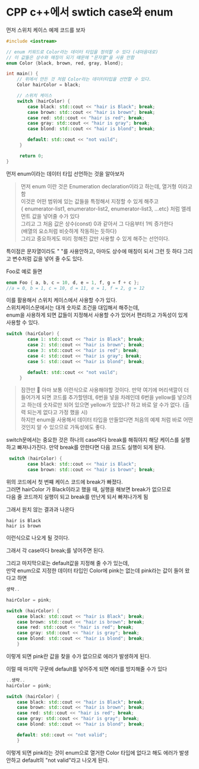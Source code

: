 # CPP c++에서 swtich case와 enum

먼저 스위치 케이스 예제 코드를 보자

```cpp
#include <iostream>

// enum 키워드로 Color라는 데이터 타입을 정의할 수 있다 (내마음대로)
// 이 값들은 상수와 매칭이 되기 떄문에 "문자열"을 사용 안함
enum Color {black, brown, red, gray, blond};

int main() {
    // 위에서 만든 것 처럼 Color라는 데이터타입을 선언할 수 있다. 
    Color hairColor = black;

    // 스위치 케이스
    switch (hairColor) {
        case black: std::cout << "hair is Black"; break;
        case brown: std::cout << "hair is brown"; break;
        case red: std::cout << "hair is red"; break;
        case gray: std::cout << "hair is gray"; break;
        case blond: std::cout << "hair is blond"; break;

        default: std::cout << "not vaild";  
     }

     return 0;
}
```

먼저 enum이라는 데이터 타입 선언하는 것을 알아보자

> 먼저 enum 이란 것은 Enumeration declaration이라고 하는데, 열거형 이라고 함  
이것은 어떤 범위에 있는 값들을 특정해서 지정할 수 있게 해주고   
{ enumerator-list1, enumerator-list2, enumerator-list3, ...etc} 처럼 엘레먼트 값을 넣어줄 수가 있다  
그리고 그 처음 값은 상수(const) 0과 같아서 그 다음부터 1씩 증가한다    
(배열의 요소처럼 비슷하게 작동하는 듯하다)    
그리고 중요하게도 미리 정해진 값만 사용할 수 있게 해주는 선언이다.



특이점은 문자열이라도 " "를 사용안하고, 아마도 상수에 매칭이 되서 그런 듯 하다
그리고 변수처럼 깂을 넣어 줄 수도 있다. 

Foo로 예로 들면
```cpp
enum Foo { a, b, c = 10, d, e = 1, f, g = f + c };
//a = 0, b = 1, c = 10, d = 11, e = 1, f = 2, g = 12
```

이를 활용해서 스위치 케이스에서 사용할 수가 있다.  
스위치케이스문에서는 대개 숫자로 조건을 대입해서 해주는데,  
enum을 사용하게 되면 값들이 지정해서 사용할 수가 있어서 편리하고 가독성이 있게 사용할 수 있다.

```cpp
switch (hairColor) {
        case 1: std::cout << "hair is Black"; break;
        case 2: std::cout << "hair is brown"; break;
        case 3: std::cout << "hair is red"; break;
        case 4: std::cout << "hair is gray"; break;
        case 5: std::cout << "hair is blond"; break;

        default: std::cout << "not vaild";  
     }
```

> 잠깐만 🧐 아마 보통 이런식으로 사용해야할 것이다. 만약 여기에 머리색깔이 더 들어가게 되면
코드를 추가할텐데, 6번을 넣을 차례인데 6번을 yellow를 넣으려고 하는데
숫자로만 되어 있으면 yellow가 있었나? 하고 바로 알 수가 없다. (출력 되는게 없다고 가정 했을 시)  
하지만 enum을 사용해서 데이터 타입을 만들었다면 처음의 예제 처럼 
바로 어떤 것인지 알 수 있으므로 가독성에도 좋다. 

switch문에서는 중요한 것은 하나의 case마다 break를 해줘야지 
해당 케이스를 실행하고 빠져나가진다. 만약 break를 안한다면 다음 코드도 실행이 되게 된다.

```cpp
 switch (hairColor) {
        case black: std::cout << "hair is Black"; 
        case brown: std::cout << "hair is brown"; break;
```

위의 코드에서 첫 번쨰 케이스 코드에 break가 빠졌다.   
그러면 hairColor 가 Black이라고 했을 때, 실행을 해보면 break가 없으므로   
다음 줄 코드까지 실행이 되고 break를 만난게 되서 빠져나가게 됨

그래서 원치 않는 결과과 나온다
```
hair is Black
hair is brown
```
이런식으로 나오게 될 것이다.

그래서 각 case마다 break;를 넣어주면 된다.


그리고 마지막으로는 default값을 지정해 줄 수가 있는데,  
만약 enum으로 지정한 데이터 타입인 Color에 pink는 없는데 pink라는 값이 들어 왔다고 하면

```cpp
생략..

hairColor = pink; 

switch (hairColor) {
    case black: std::cout << "hair is Black"; break;
    case brown: std::cout << "hair is brown"; break;
    case red: std::cout << "hair is red"; break;
    case gray: std::cout << "hair is gray"; break;
    case blond: std::cout << "hair is blond"; break;
    }

```
이렇게 되면 pink란 값을 찾을 수가 없으므로 에러가 발생하게 된다.

이럴 때 마지막 구문에 default를 넣어주게 되면 에러를 방지해줄 수가 있다

```cpp
..생략..
hairColor = pink; 

switch (hairColor) {
    case black: std::cout << "hair is Black"; break;
    case brown: std::cout << "hair is brown"; break;
    case red: std::cout << "hair is red"; break;
    case gray: std::cout << "hair is gray"; break;
    case blond: std::cout << "hair is blond"; break;

    default: std::cout << "not valid";  
    }

```
이렇게 되면 pink라는 것이 enum으로 열거한 Color 타입에 없다고 해도 에러가 발생 안하고 
default의 "not valid"라고 나오게 된다.
